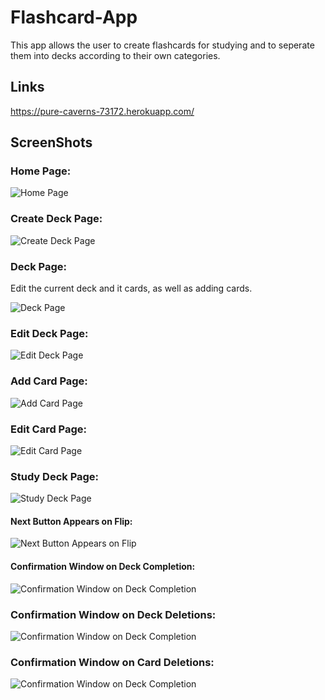 # Flashcard-App

This app allows the user to create flashcards for studying and to seperate them into decks according to their own categories.

## Links

https://pure-caverns-73172.herokuapp.com/

## ScreenShots

### Home Page:

![Home Page](/./README-imgs/FlashCardApp-HomePage.png?raw=true "Home Page")

### Create Deck Page:

![Create Deck Page](/./README-imgs/FlashCardApp-CreateDeckPage.png?raw=true "Create Deck Page")

### Deck Page:

Edit the current deck and it cards, as well as adding cards.

![Deck Page](/./README-imgs/FlashCardApp-DeckPage.png?raw=true "Deck Page")

### Edit Deck Page:

![Edit Deck Page](/./README-imgs/FlashCardApp-EditDeckPage.png?raw=true "Edit Deck Page")

### Add Card Page:

![Add Card Page](/./README-imgs/FlashCardApp-AddCardPage.png?raw=true "Add Card Page")

### Edit Card Page:

![Edit Card Page](/./README-imgs/FlashCardApp-EditCardPage.png?raw=true "Edit Card Page")

### Study Deck Page:

![Study Deck Page](/./README-imgs/FlashCardApp-StudyDeckPage.png?raw=true "Study Deck Page")

#### Next Button Appears on Flip:

![Next Button Appears on Flip](/./README-imgs/FlashCardApp-StudyDeckPage-OnFlip-.png?raw=true "Next Button Appears on Flip")

#### Confirmation Window on Deck Completion:

![Confirmation Window on Deck Completion](/./README-imgs/FlashCardApp-StudyDeckPage-OnFinish.png?raw=true "Confirmation Window on Deck Completion")

### Confirmation Window on Deck Deletions:

![Confirmation Window on Deck Completion](/./README-imgs/FlashCardApp-DeleteDeckConfirmation.png?raw=true "Confirmation Window on Deck Deletion")

### Confirmation Window on Card Deletions:

![Confirmation Window on Deck Completion](/./README-imgs/FlashCardApp-DeleteCardConfirmation.png?raw=true "Confirmation Window on Card Deletion")
